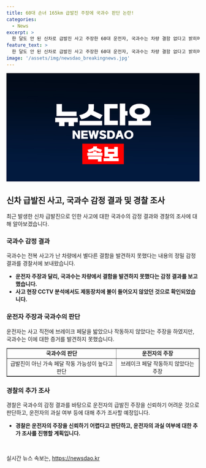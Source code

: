 ```yaml
---
title: 60대 손녀 165km 급발진 주장에 국과수 판단 논란!
categories:
  - News
excerpt: >
  한 달도 안 된 신차로 급발진 사고 주장한 60대 운전자, 국과수는 차량 결함 없다고 밝히며 주장 부정. 사고 당시 차량은 시속 165㎞로 주행 중 전복. 운전자는 브레이크 작동하지 않았다 주장하나 EDR 등 분석 결과 제동장치 조작 의심 없음. 경찰, 운전자 주장 신빙성 낮다고 판단해 추가 조사 예정.
feature_text: >
  한 달도 안 된 신차로 급발진 사고 주장한 60대 운전자, 국과수는 차량 결함 없다고 밝히며 주장 부정. 사고 당시 차량은 시속 165㎞로 주행 중 전복. 운전자는 브레이크 작동하지 않았다 주장하나 EDR 등 분석 결과 제동장치 조작 의심 없음. 경찰, 운전자 주장 신빙성 낮다고 판단해 추가 조사 예정.
image: '/assets/img/newsdao_breakingnews.jpg'
---
```


<p><img src="/assets/img/newsdao_breakingnews.jpg" alt="implanttips 속보" /></p>

<h2 data-ke-size="size26">신차 급발진 사고, 국과수 감정 결과 및 경찰 조사</h2>

<p data-ke-size="size16">최근 발생한 신차 급발진으로 인한 사고에 대한 국과수의 감정 결과와 경찰의 조사에 대해 알아보겠습니다.</p>

<h3 data-ke-size="size24">국과수 감정 결과</h3>

<p data-ke-size="size16">국과수는 전복 사고가 난 차량에서 별다른 결함을 발견하지 못했다는 내용의 정밀 감정 결과를 경찰서에 보내왔습니다.</p>

<ul>
  <li><b>운전자 주장과 달리, 국과수는 차량에서 결함을 발견하지 못했다는 감정 결과를 보고했습니다.</b></li>
  <li><b>사고 현장 CCTV 분석에서도 제동장치에 불이 들어오지 않았던 것으로 확인되었습니다.</b></li>
</ul>

<h3 data-ke-size="size24">운전자 주장과 국과수의 판단</h3>

<p data-ke-size="size16">운전자는 사고 직전에 브레이크 페달을 밟았으나 작동하지 않았다는 주장을 하였지만, 국과수는 이에 대한 증거를 발견하지 못했습니다.</p>

<table style="width: 100%;" border="1">
<tbody>
<tr>
<td style="text-align: center; height: 17px;"><b>국과수의 판단</b></td>
<td style="text-align: center; height: 17px;"><b>운전자의 주장</b></td>
</tr>
<tr>
<td style="text-align: center; height: 17px;">급발진이 아닌 가속 페달 작동 가능성이 높다고 판단</td>
<td style="text-align: center; height: 17px;">브레이크 페달 작동하지 않았다는 주장</td>
</tr>
</tbody>
</table>

<h3 data-ke-size="size24">경찰의 추가 조사</h3>

<p data-ke-size="size16">경찰은 국과수의 감정 결과를 바탕으로 운전자의 급발진 주장을 신뢰하기 어려운 것으로 판단하고, 운전자의 과실 여부 등에 대해 추가 조사할 예정입니다.</p>

<ul>
  <li><b>경찰은 운전자의 주장을 신뢰하기 어렵다고 판단하고, 운전자의 과실 여부에 대한 추가 조사를 진행할 계획입니다.</b></li>
</ul>

<p data-ke-size="size16">&nbsp;</p>
실시간 뉴스 속보는, <a href="https://newsdao.kr" rel="dofollow">https://newsdao.kr</a>


